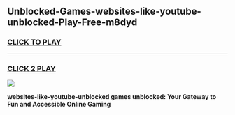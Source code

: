 
## Unblocked-Games-websites-like-youtube-unblocked-Play-Free-m8dyd
<h3>
<a href="https://premium76.site?title=websites-like-youtube-unblocked&ref=19M">CLICK TO PLAY</a></h3>
<hr>

<h3>
<a href="https://premium76.site?title=websites-like-youtube-unblocked&ref=19M">CLICK 2 PLAY</a>
  
</h3>

<a href="https://premium76.site?title=websites-like-youtube-unblocked&ref=19M"><img src="https://clearcache.store/games.png"></a>


**websites-like-youtube-unblocked games unblocked: Your Gateway to Fun and Accessible Online Gaming**
